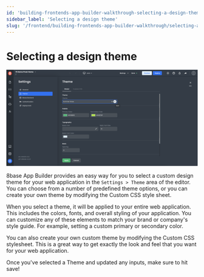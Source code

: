 ```yaml
---
id: 'building-frontends-app-builder-walkthrough-selecting-a-design-theme'
sidebar_label: 'Selecting a design theme'
slug: '/frontend/building-frontends-app-builder-walkthrough/selecting-a-design-theme'
---
```


# Selecting a design theme

![App Builder global settings selecting a design theme](./_images/ab-global-settings-theme-1.png)

8base App Builder provides an easy way for you to select a custom design theme for your web application in the `Settings > Theme` area of the editor. You can choose from a number of predefined theme options, or you can create your own theme by modifying the Custom CSS style sheet.

When you select a theme, it will be applied to your entire web application. This includes the colors, fonts, and overall styling of your application. You can customize any of these elements to match your brand or company's style guide. For example, setting a custom primary or secondary color.

You can also create your own custom theme by modifying the Custom CSS stylesheet. This is a great way to get exactly the look and feel that you want for your web application.

Once you've selected a Theme and updated any inputs, make sure to hit save!
